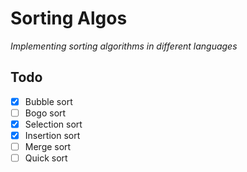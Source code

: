 # Sorting Algos

_Implementing sorting algorithms in different languages_

## Todo
- [x] Bubble sort
- [ ] Bogo sort
- [x] Selection sort
- [x] Insertion sort
- [ ] Merge sort
- [ ] Quick sort
